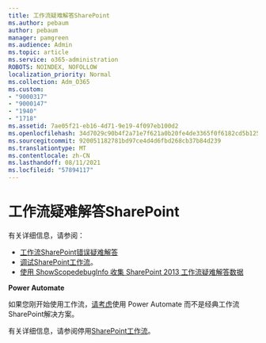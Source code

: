 ```yaml
---
title: 工作流疑难解答SharePoint
ms.author: pebaum
author: pebaum
manager: pamgreen
ms.audience: Admin
ms.topic: article
ms.service: o365-administration
ROBOTS: NOINDEX, NOFOLLOW
localization_priority: Normal
ms.collection: Adm_O365
ms.custom:
- "9000317"
- "9000147"
- "1940"
- "1718"
ms.assetid: 7ae05f21-eb16-4d71-9e19-4f097eb100d2
ms.openlocfilehash: 34d7029c90b4f2a71e7f621a0b20fe4de3365f0f6182cd5b125a8c1a6055222a
ms.sourcegitcommit: 920051182781bd97ce4d4d6fbd268cb37b84d239
ms.translationtype: MT
ms.contentlocale: zh-CN
ms.lasthandoff: 08/11/2021
ms.locfileid: "57894117"
---
```

# <a name="troubleshoot-workflows-in-sharepoint"></a>工作流疑难解答SharePoint

有关详细信息，请参阅：

- [工作流SharePoint错误疑难解答](https://docs.microsoft.com/sharepoint/dev/general-development/troubleshooting-sharepoint-server-workflow-validation-errors-in-visio)
- [调试SharePoint工作流](https://docs.microsoft.com/sharepoint/dev/general-development/debugging-sharepoint-server-workflows)。
- [使用 ShowScopedebugInfo 收集 SharePoint 2013 工作流疑难解答数据](https://docs.microsoft.com/sharepoint/troubleshoot/workflows/gather-workflow-data)

**Power Automate**

如果您刚开始使用工作流，[请考虑](https://docs.microsoft.com/power-automate/modern-approvals)使用 Power Automate 而不是经典工作流SharePoint解决方案。

有关详细信息，请参阅停用[SharePoint工作流](https://docs.microsoft.com/alchemyinsights/sharepoint-workflows-retiring)。
